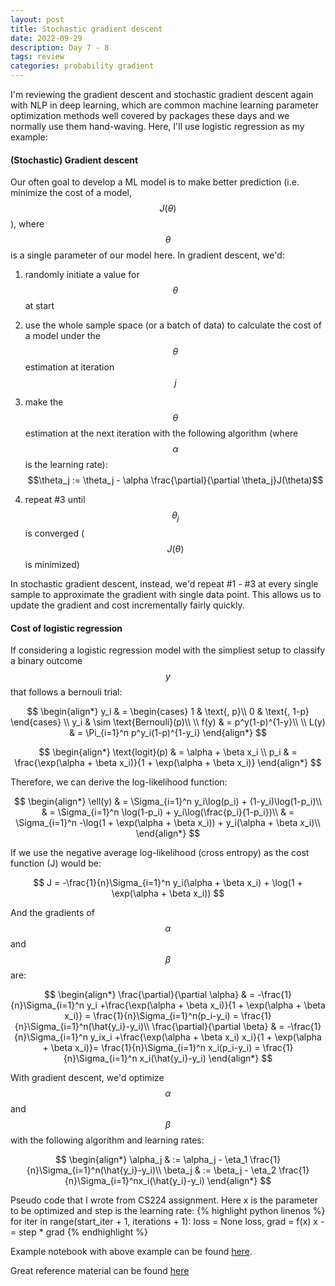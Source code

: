 ```yaml
---
layout: post
title: Stochastic gradient descent
date: 2022-09-29
description: Day 7 - 8
tags: review
categories: probability gradient
---
```

I'm reviewing the gradient descent and stochastic gradient descent again with NLP in deep learning, which are common machine learning parameter optimization methods well covered by packages these days and we normally use them hand-waving. Here, I'll use logistic regression as my example:

#### (Stochastic) Gradient descent
Our often goal to develop a ML model is to make better prediction (i.e. minimize the cost of a model, $$J(\theta)$$), where $$\theta$$ is a single parameter of our model here. In gradient descent, we'd:
1. randomly initiate a value for $$\theta$$ at start
2. use the whole sample space (or a batch of data) to calculate the cost of a model under the $$\theta$$ estimation at iteration $$j$$
3. make the $$\theta$$ estimation at the next iteration with the following algorithm (where $$\alpha$$ is the learning rate): $$\theta_j := \theta_j - \alpha \frac{\partial}{\partial \theta_j}J(\theta)$$

4. repeat #3 until $$\theta_j$$ is converged ($$J(\theta)$$ is minimized)

In stochastic gradient descent, instead, we'd repeat #1 - #3 at every single sample to approximate the gradient with single data point. This allows us to update the gradient and cost incrementally fairly quickly.

#### Cost of logistic regression
If considering a logistic regression model with the simpliest setup to classify a binary outcome $$y$$ that follows a bernouli trial:

$$
\begin{align*}
y_i & = \begin{cases}
      1 & \text{, p}\\
      0 & \text{, 1-p}
    \end{cases} \\
y_i & \sim \text{Bernouli}(p)\\
\\
f(y) & = p^y(1-p)^{1-y}\\
\\
L(y) & = \Pi_{i=1}^n p^y_i(1-p)^{1-y_i}
\end{align*}
$$


$$
\begin{align*}
\text{logit}(p) & = \alpha + \beta x_i \\
p_i & = \frac{\exp(\alpha + \beta x_i)}{1 + \exp(\alpha + \beta x_i)}
\end{align*}
$$

Therefore, we can derive the log-likelihood function:

$$
\begin{align*}
\ell(y) & = \Sigma_{i=1}^n y_i\log(p_i) + (1-y_i)\log(1-p_i)\\
& = \Sigma_{i=1}^n \log(1-p_i) + y_i\log(\frac{p_i}{1-p_i})\\
& = \Sigma_{i=1}^n -\log(1 + \exp(\alpha + \beta x_i)) + y_i(\alpha + \beta x_i)\\
\end{align*}
$$

If we use the negative average log-likelihood (cross entropy) as the cost function (J) would be:

$$
J = -\frac{1}{n}\Sigma_{i=1}^n y_i(\alpha + \beta x_i) + \log(1 + \exp(\alpha + \beta x_i))
$$

And the gradients of $$\alpha$$ and $$\beta$$ are:

$$
\begin{align*}
\frac{\partial}{\partial \alpha} & = -\frac{1}{n}\Sigma_{i=1}^n y_i +\frac{\exp(\alpha + \beta x_i)}{1 + \exp(\alpha + \beta x_i)} = \frac{1}{n}\Sigma_{i=1}^n(p_i-y_i) = \frac{1}{n}\Sigma_{i=1}^n(\hat{y_i}-y_i)\\
\frac{\partial}{\partial \beta} & = -\frac{1}{n}\Sigma_{i=1}^n y_ix_i +\frac{\exp(\alpha + \beta x_i) x_i}{1 + \exp(\alpha + \beta x_i)}= \frac{1}{n}\Sigma_{i=1}^n x_i(p_i-y_i) = \frac{1}{n}\Sigma_{i=1}^n x_i(\hat{y_i}-y_i)
\end{align*}
$$


With gradient descent, we'd optimize $$\alpha$$ and $$\beta$$ with the following algorithm and learning rates:

$$
\begin{align*}
\alpha_j & := \alpha_j - \eta_1 \frac{1}{n}\Sigma_{i=1}^n(\hat{y_i}-y_i)\\
\beta_j & := \beta_j - \eta_2 \frac{1}{n}\Sigma_{i=1}^nx_i(\hat{y_i}-y_i)
\end{align*}
$$

Pseudo code that I wrote from CS224 assignment. Here x is the parameter to be optimized and step is the learning rate:
{% highlight python linenos %} for iter in range(start_iter + 1, iterations + 1):
        loss = None
        loss, grad = f(x)
        x -= step * grad
{% endhighlight %}

Example notebook with above example can be found [here](https://github.com/achchg/achchg.github.io/blob/master/assets/jupyternb/2022-09-29-Stochastic_gradient_descent.ipynb).

Great reference material can be found [here](https://web.stanford.edu/~jurafsky/slp3/5.pdf)
